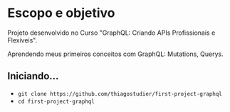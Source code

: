# Escopo e objetivo

Projeto desenvolvido no Curso "GraphQL: Criando APIs Profissionais e Flexíveis".

Aprendendo meus primeiros conceitos com GraphQL: Mutations, Querys.

## Iniciando...

- `git clone https://github.com/thiagostudier/first-project-graphql`
- `cd first-project-graphql`
